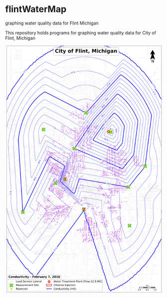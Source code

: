 # flintWaterMap
graphing water quality data for Flint Michigan 

This repository holds programs for graphing water quality data for City of Flint, Michigan 


![alt text](https://github.com/gageshaw/flintWaterMap/blob/main/images/February7,2016ConductivityEWDM.png?raw=true)

